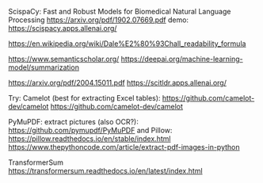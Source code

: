 ScispaCy: Fast and Robust Models for Biomedical Natural Language Processing
https://arxiv.org/pdf/1902.07669.pdf
demo: https://scispacy.apps.allenai.org/


https://en.wikipedia.org/wiki/Dale%E2%80%93Chall_readability_formula

https://www.semanticscholar.org/
https://deepai.org/machine-learning-model/summarization

https://arxiv.org/pdf/2004.15011.pdf
https://scitldr.apps.allenai.org/



Try: Camelot (best for extracting Excel tables):
https://github.com/camelot-dev/camelot
https://github.com/camelot-dev/camelot


PyMuPDF: extract pictures (also OCR?):
https://github.com/pymupdf/PyMuPDF
and Pillow: https://pillow.readthedocs.io/en/stable/index.html
https://www.thepythoncode.com/article/extract-pdf-images-in-python


TransformerSum
https://transformersum.readthedocs.io/en/latest/index.html
